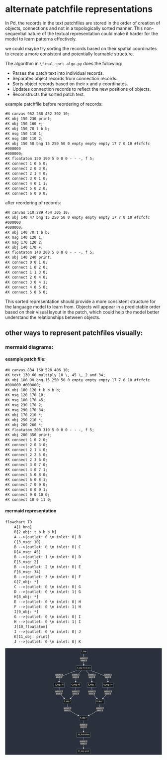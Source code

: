 # alternate patchfile representations

In Pd, the records in the text patchfiles are stored in the order of creation of objects, connections and not in a topologically sorted manner.
This non-sequential nature of the textual representation could make it harder for the model to learn patterns effectively.

we could maybe try sorting the records based on their spatial coordinates to create a more consistent and potentially learnable structure.

The algorithm in `\final-sort-algo.py` does the following:
- Parses the patch text into individual records.
- Separates object records from connection records.
- Sorts object records based on their x and y coordinates.
- Updates connection records to reflect the new positions of objects.
- Reconstructs the sorted patch text.

example patchfile before reordering of records:
```
#N canvas 962 288 452 302 10;
#X obj 150 230 print;
#X obj 150 160 +;
#X obj 150 70 t b b;
#X msg 150 110 1;
#X msg 180 110 2;
#X obj 150 50 bng 15 250 50 0 empty empty empty 17 7 0 10 #fcfcfc #000000
#000000;
#X floatatom 150 190 5 0 0 0 - - -, f 5;
#X connect 1 0 6 0;
#X connect 2 0 3 0;
#X connect 2 1 4 0;
#X connect 3 0 1 0;
#X connect 4 0 1 1;
#X connect 5 0 2 0;
#X connect 6 0 0 0;
```
after reordering of records:
```
#N canvas 510 289 454 305 10;
#X obj 140 47 bng 15 250 50 0 empty empty empty 17 7 0 10 #fcfcfc #000000
#000000;
#X obj 140 70 t b b;
#X msg 140 120 1;
#X msg 170 120 2;
#X obj 140 170 +;
#X floatatom 140 200 5 0 0 0 - - -, f 5;
#X obj 140 240 print;
#X connect 0 0 1 0;
#X connect 1 0 2 0;
#X connect 1 1 3 0;
#X connect 2 0 4 0;
#X connect 3 0 4 1;
#X connect 4 0 5 0;
#X connect 5 0 6 0;
```

This sorted representation should provide a more consistent structure for the language model to learn from. Objects will appear in a predictable order based on their visual layout in the patch, which could help the model better understand the relationships between objects.

## other ways to represent patchfiles visually:
### mermaid diagrams:

#### example patch file:
```
#N canvas 834 168 528 406 10;
#X text 130 60 multiply 10 \, 45 \, 2 and 34;
#X obj 180 90 bng 15 250 50 0 empty empty empty 17 7 0 10 #fcfcfc #000000 #000000;
#X obj 180 120 t b b b b;
#X msg 120 170 10;
#X msg 180 170 45;
#X msg 230 170 2;
#X msg 290 170 34;
#X obj 170 210 *;
#X obj 250 210 *;
#X obj 200 260 *;
#X floatatom 200 310 5 0 0 0 - - -, f 5;
#X obj 200 350 print;
#X connect 1 0 2 0;
#X connect 2 0 3 0;
#X connect 2 1 4 0;
#X connect 2 2 5 0;
#X connect 2 3 6 0;
#X connect 3 0 7 0;
#X connect 4 0 7 1;
#X connect 5 0 8 0;
#X connect 6 0 8 1;
#X connect 7 0 9 0;
#X connect 8 0 9 1;
#X connect 9 0 10 0;
#X connect 10 0 11 0;
```

#### mermaid representation
```
flowchart TD
    A[1_bng]
    B[2_obj: t b b b b]
    A -->|outlet: 0 \n inlet: 0| B
    C[3_msg: 10]
    B -->|outlet: 0 \n inlet: 0| C
    D[4_msg: 45]
    B -->|outlet: 1 \n inlet: 0| D
    E[5_msg: 2]
    B -->|outlet: 2 \n inlet: 0| E
    F[6_msg: 34]
    B -->|outlet: 3 \n inlet: 0| F
    G[7_obj: *]
    C -->|outlet: 0 \n inlet: 0| G
    D -->|outlet: 0 \n inlet: 1| G
    H[8_obj: *]
    E -->|outlet: 0 \n inlet: 0| H
    F -->|outlet: 0 \n inlet: 1| H
    I[9_obj: *]
    G -->|outlet: 0 \n inlet: 0| I
    H -->|outlet: 0 \n inlet: 1| I
    J[10_floatatom]
    I -->|outlet: 0 \n inlet: 0| J
    K[11_obj: print]
    J -->|outlet: 0 \n inlet: 0| K
```
![mermaid-dia](mermaid-diagram.png)